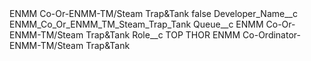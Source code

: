 <?xml version="1.0" encoding="UTF-8"?>
<CustomMetadata xmlns="http://soap.sforce.com/2006/04/metadata" xmlns:xsi="http://www.w3.org/2001/XMLSchema-instance" xmlns:xsd="http://www.w3.org/2001/XMLSchema">
    <label>ENMM Co-Or-ENMM-TM/Steam Trap&amp;Tank</label>
    <protected>false</protected>
    <values>
        <field>Developer_Name__c</field>
        <value xsi:type="xsd:string">ENMM_Co_Or_ENMM_TM_Steam_Trap_Tank</value>
    </values>
    <values>
        <field>Queue__c</field>
        <value xsi:type="xsd:string">ENMM Co-Or-ENMM-TM/Steam Trap&amp;Tank</value>
    </values>
    <values>
        <field>Role__c</field>
        <value xsi:type="xsd:string">TOP THOR ENMM Co-Ordinator-ENMM-TM/Steam Trap&amp;Tank</value>
    </values>
</CustomMetadata>
